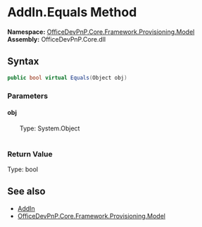 # AddIn.Equals Method  
  

**Namespace:** [OfficeDevPnP.Core.Framework.Provisioning.Model](OfficeDevPnP.Core.Framework.Provisioning.Model.md)  
**Assembly:** OfficeDevPnP.Core.dll  
## Syntax
```C#
public bool virtual Equals(Object obj)
```
### Parameters
#### obj  
&emsp;&emsp;Type: System.Object  
&emsp;&emsp;  

  

### Return Value
Type: bool  

## See also
- [AddIn](OfficeDevPnP.Core.Framework.Provisioning.Model.AddIn.md) 
- [OfficeDevPnP.Core.Framework.Provisioning.Model](OfficeDevPnP.Core.Framework.Provisioning.Model.md) 
